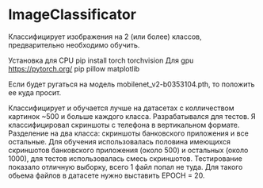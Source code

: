 # ImageClassificator
Классифицирует изображения на 2 (или более) классов, предварительно необходимо обучить.

Установка для CPU
pip install torch torchvision
Для gpu https://pytorch.org/
pip pillow matplotlib


Если будет ругаться на модель mobilenet_v2-b0353104.pth, то положить ее куда просит. 

Классифицирует и обучается лучше на датасетах с колличеством картинок ~500 и больше каждого класса. Разрабатывался для тестов. Я классифицировал скриншоты с телефона в вертикальном формате. Разделение на два класса: скриншоты банковского приложения и все остальные. Для обучения использовалась половина имеющихся скриншотов банковского приложения (около 500) и остальных (около 1000), для тестов использовалась смесь скриншотов. Тестирование показало отличную выборку, всего 1 файл попал не туда. Для такого обьема файлов в датасете нужно выставить EPOCH = 20.
